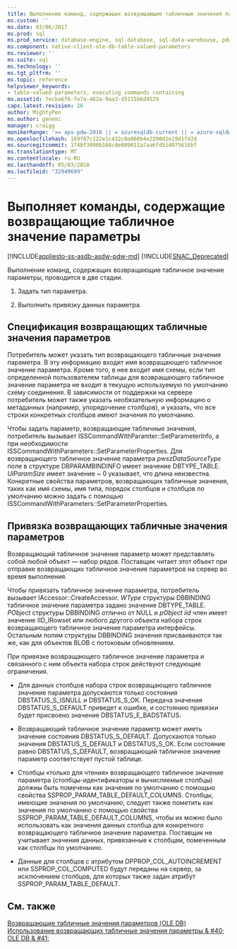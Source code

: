 ```yaml
---
title: Выполнение команд, содержащих возвращающие табличные значения параметров | Документы Microsoft
ms.custom: ''
ms.date: 03/06/2017
ms.prod: sql
ms.prod_service: database-engine, sql-database, sql-data-warehouse, pdw
ms.component: native-client-ole-db-table-valued-parameters
ms.reviewer: ''
ms.suite: sql
ms.technology: ''
ms.tgt_pltfrm: ''
ms.topic: reference
helpviewer_keywords:
- table-valued parameters, executing commands containing
ms.assetid: 7ecba6f6-fe7a-462a-9aa3-d5115b6d4529
caps.latest.revision: 26
author: MightyPen
ms.author: genemi
manager: craigg
monikerRange: '>= aps-pdw-2016 || = azuresqldb-current || = azure-sqldw-latest || >= sql-server-2016 || = sqlallproducts-allversions'
ms.openlocfilehash: 169f87c122e1c432c0a008b4e2200d1e19d1f42d
ms.sourcegitcommit: 1740f3090b168c0e809611a7aa6fd514075616bf
ms.translationtype: MT
ms.contentlocale: ru-RU
ms.lasthandoff: 05/03/2018
ms.locfileid: "32949699"
---
```

# <a name="executing-commands-containing-table-valued-parameters"></a>Выполняет команды, содержащие возвращающие табличное значение параметры
[!INCLUDE[appliesto-ss-asdb-asdw-pdw-md](../../includes/appliesto-ss-asdb-asdw-pdw-md.md)]
[!INCLUDE[SNAC_Deprecated](../../includes/snac-deprecated.md)]

  Выполнение команд, содержащих возвращающие табличное значение параметры, проводится в две стадии.  
  
1.  Задать тип параметра.  
  
2.  Выполнить привязку данных параметра.  
  
## <a name="table-valued-parameter-specification"></a>Спецификация возвращающих табличные значения параметров  
 Потребитель может указать тип возвращающего табличные значения параметра. В эту информацию входит имя возвращающего табличное значение параметра. Кроме того, в нее входит имя схемы, если тип определенной пользователем таблицы для возвращающего табличное значение параметра не входит в текущую используемую по умолчанию схему соединения. В зависимости от поддержки на сервере потребитель может также указать необязательную информацию о метаданных (например, упорядочение столбцов), и указать, что все строки конкретных столбцов имеют значения по умолчанию.  
  
 Чтобы задать параметр, возвращающие табличные значения, потребитель вызывает ISSCommandWithParamter::SetParameterInfo, а при необходимости ISSCommandWithParameters::SetParameterProperties. Для возвращающего табличное значение параметра *pwszDataSourceType* поле в структуре DBPARAMBINDINFO имеет значение DBTYPE_TABLE. *UlParamSize* имеет значение ~ 0 указывает, что длина неизвестна. Конкретные свойства параметров, возвращающих табличные значения, таких как имя схемы, имя типа, порядок столбцов и столбцов по умолчанию можно задать с помощью ISSCommandWithParameters::SetParameterProperties.  
  
## <a name="table-valued-parameter-binding"></a>Привязка возвращающих табличные значения параметров  
 Возвращающий табличное значение параметр может представлять собой любой объект — набор рядов. Поставщик читает этот объект при отправке возвращающих табличное значение параметров на сервер во время выполнения.  
  
 Чтобы привязать табличное значение параметра, потребитель вызывает IAccessor::CreateAccessor. *WType* структуры DBBINDING табличное значение параметра задано значение DBTYPE_TABLE. *PObject* структуры DBBINDING отлично от NULL и *pObject* *iid* член имеет значение IID_IRowset или любого другого объекта набора строк возвращающего табличное значение параметра интерфейсы. Остальным полям структуры DBBINDING значения присваиваются так же, как для объектов BLOB с потоковым обновлением.  
  
 При привязке возвращающего табличное значение параметра и связанного с ним объекта набора строк действуют следующие ограничения.  
  
-   Для данных столбцов набора строк возвращающего табличное значение параметра допускаются только состояния DBSTATUS_S_ISNULL и DBSTATUS_S_OK. Передача значения DBSTATUS_S_DEFAULT приведет к ошибке, и состоянию привязки будет присвоено значение DBSTATUS_E_BADSTATUS.  
  
-   Возвращающий табличное значение параметр может иметь значение состояния DBSTATUS_S_DEFAULT. Допускаются только значения DBSTATUS_S_DEFAULT и DBSTATUS_S_OK. Если состояние равно DBSTATUS_S_DEFAULT, возвращающий табличное значение параметр соответствует пустой таблице.  
  
-   Столбцы «только для чтения» возвращающего табличное значение параметра (столбцы-идентификаторы и вычисляемые столбцы) должны быть помечены как значения по умолчанию с помощью свойства SSPROP_PARAM_TABLE_DEFAULT_COLUMNS. Столбцы, имеющие значения по умолчанию, следует также пометить как значения по умолчанию с помощью свойства SSPROP_PARAM_TABLE_DEFAULT_COLUMNS, чтобы их можно было использовать как значения данных столбца для конкретного возвращающего табличное значение параметра. Поставщик не учитывает значения данных, привязанные к столбцам, помеченным как столбцы по умолчанию.  
  
-   Данные для столбцов с атрибутом DPPROP_COL_AUTOINCREMENT или SSPROP_COL_COMPUTED будут переданы на сервер, за исключением столбцов, для которых также задан атрибут SSPROP_PARAM_TABLE_DEFAULT.  
  
## <a name="see-also"></a>См. также  
 [Возвращающие табличные значения параметров &#40;OLE DB&#41;](../../relational-databases/native-client-ole-db-table-valued-parameters/table-valued-parameters-ole-db.md)   
 [Использование возвращающих табличные значения параметры & #40; OLE DB & #41;](../../relational-databases/native-client-ole-db-how-to/use-table-valued-parameters-ole-db.md)  
  
  
